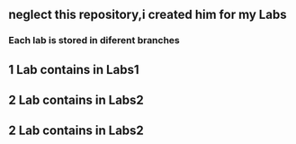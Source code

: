 ## neglect this repository,i created him for my Labs
### Each lab is stored in diferent branches
## 1 Lab contains in Labs1
## 2 Lab contains in Labs2
## 2 Lab contains in Labs2
